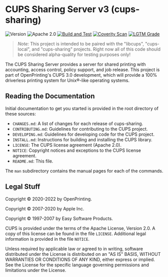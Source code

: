 CUPS Sharing Server v3 (cups-sharing)
=====================================

![Version](https://img.shields.io/github/v/release/OpenPrinting/cups-sharing?include_prereleases)
![Apache 2.0](https://img.shields.io/github/license/OpenPrinting/cups-sharing)
[![Build and Test](https://github.com/OpenPrinting/cups-sharing/workflows/Build%20and%20Test/badge.svg)](https://github.com/OpenPrinting/cups-sharing/actions/workflows/build.yml)
[![Coverity Scan](https://img.shields.io/coverity/scan/NNNNN)](https://scan.coverity.com/projects/OpenPrinting-cups-sharing)
[![LGTM Grade](https://img.shields.io/lgtm/grade/cpp/github/OpenPrinting/cups-sharing)](https://lgtm.com/projects/g/OpenPrinting/cups-sharing/?mode=list)

> *Note:* This project is intended to be paired with the "libcups",
> "cups-local", and "cups-sharing" projects.  Right now all of this code should
> be considered alpha-quality for testing purposes only!

The CUPS Sharing Server provides a server for shared printing with accounting,
access control, policy support, and job release.  This project is part of
OpenPrinting's CUPS 3.0 development, which will provide a 100% driverless
printing system for Unix®-like operating systems.


Reading the Documentation
-------------------------

Initial documentation to get you started is provided in the root directory of
these sources:

- `CHANGES.md`: A list of changes for each release of cups-sharing.
- `CONTRIBUTING.md`: Guidelines for contributing to the CUPS project.
- `DEVELOPING.md`: Guidelines for developing code for the CUPS project.
- `INSTALL.md`: Instructions for building and installing the CUPS library.
- `LICENSE`: The CUPS license agreement (Apache 2.0).
- `NOTICE`: Copyright notices and exceptions to the CUPS license agreement.
- `README.md`: This file.

The `man` subdirectory contains the manual pages for each of the commands.


Legal Stuff
-----------

Copyright © 2020-2022 by OpenPrinting.

Copyright © 2007-2020 by Apple Inc.

Copyright © 1997-2007 by Easy Software Products.

CUPS is provided under the terms of the Apache License, Version 2.0.  A copy of
this license can be found in the file `LICENSE`.  Additional legal information
is provided in the file `NOTICE`.

Unless required by applicable law or agreed to in writing, software distributed
under the License is distributed on an "AS IS" BASIS, WITHOUT WARRANTIES OR
CONDITIONS OF ANY KIND, either express or implied.  See the License for the
specific language governing permissions and limitations under the License.
